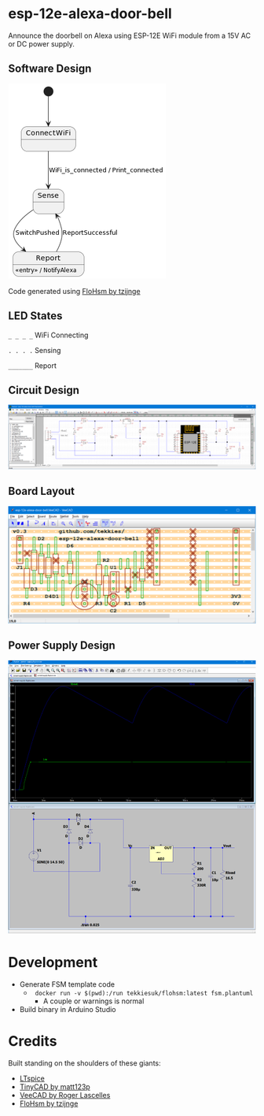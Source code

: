 # esp-12e-alexa-door-bell
Announce the doorbell on Alexa using ESP-12E WiFi module from a 15V AC or DC power supply.

## Software Design
![Software Design](src/esp-12e-alexa-door-bell/fsm.plantuml.png)

Code generated using [FloHsm by tzijnge](https://github.com/tzijnge/FloHsm)

## LED States
``_ _ _ _`` WiFi Connecting

``. . . .`` Sensing

``_______`` Report

## Circuit Design
![Circuit Design](hardware/esp-12e-alexa-door-bell.TinyCad.png)

## Board Layout
![Board Layout](hardware/esp-12e-alexa-door-bell.VeeCAD.png)

## Power Supply Design
 ![Power Supply Simulator](hardware/power-supply.ltspice.png)

# Development
* Generate FSM template code
  * `` docker run -v $(pwd):/run tekkiesuk/flohsm:latest fsm.plantuml``
    * A couple or warnings is normal
* Build binary in Arduino Studio

 # Credits
Built standing on the shoulders of these giants:
 - [LTspice](https://www.analog.com/en/design-center/design-tools-and-calculators/ltspice-simulator.html)
 - [TinyCAD by matt123p](https://github.com/matt123p/TinyCAD)
 - [VeeCAD by Roger Lascelles](http://veecad.com)
 - [FloHsm by tzijnge](https://github.com/tzijnge/FloHsm)